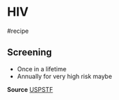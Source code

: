 # HIV
#recipe
## Screening
* Once in a lifetime
* Annually for very high risk maybe

**Source** [USPSTF](https://www.uspreventiveservicestaskforce.org/Page/Document/UpdateSummaryFinal/human-immunodeficiency-virus-hiv-infection-screening)
